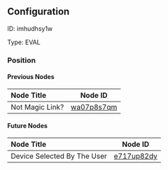 # 
## Configuration
ID:  imhudhsy1w

Type: EVAL 








### Position

#### Previous Nodes
| Node Title | Node ID |
| :------------- | ------------ |
| Not Magic Link? | [wa07p8s7qm](./wa07p8s7qm.md) | 
 
 #### Future Nodes
| Node Title | Node ID |
| :------------- | ------------ |
| Device Selected By The User |[e717up82dy](./e717up82dy.md) | 